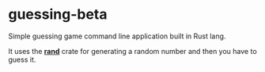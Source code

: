 # guessing-beta
Simple guessing game command line application built in Rust lang.

It uses the [**rand**](https://crates.io/crates/rand) crate for generating a random number and then you have to guess it.
